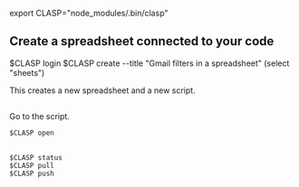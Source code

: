 export CLASP="node_modules/.bin/clasp"

## Create a spreadsheet connected to your code

$CLASP login
$CLASP create --title "Gmail filters in a spreadsheet"
(select "sheets")

This creates a new spreadsheet and a new script.

## 

Go to the script.
```
$CLASP open
```

## 
```
$CLASP status
$CLASP pull
$CLASP push
```


